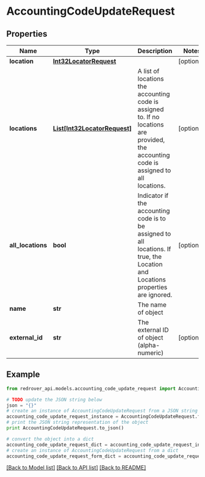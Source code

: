 # AccountingCodeUpdateRequest


## Properties

Name | Type | Description | Notes
------------ | ------------- | ------------- | -------------
**location** | [**Int32LocatorRequest**](Int32LocatorRequest.md) |  | [optional] 
**locations** | [**List[Int32LocatorRequest]**](Int32LocatorRequest.md) | A list of locations the accounting code is assigned to. If no locations are provided, the accounting code is assigned to all locations. | [optional] 
**all_locations** | **bool** | Indicator if the accounting code is to be assigned to all locations. If true, the Location and Locations properties are ignored. | [optional] 
**name** | **str** | The name of object | 
**external_id** | **str** | The external ID of object (alpha-numeric) | [optional] 

## Example

```python
from redrover_api.models.accounting_code_update_request import AccountingCodeUpdateRequest

# TODO update the JSON string below
json = "{}"
# create an instance of AccountingCodeUpdateRequest from a JSON string
accounting_code_update_request_instance = AccountingCodeUpdateRequest.from_json(json)
# print the JSON string representation of the object
print AccountingCodeUpdateRequest.to_json()

# convert the object into a dict
accounting_code_update_request_dict = accounting_code_update_request_instance.to_dict()
# create an instance of AccountingCodeUpdateRequest from a dict
accounting_code_update_request_form_dict = accounting_code_update_request.from_dict(accounting_code_update_request_dict)
```
[[Back to Model list]](../README.md#documentation-for-models) [[Back to API list]](../README.md#documentation-for-api-endpoints) [[Back to README]](../README.md)


